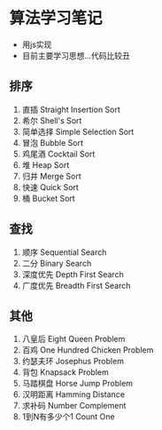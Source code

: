 # 算法学习笔记

* 用js实现
* 目前主要学习思想...代码比较丑

## 排序

1. 直插 Straight Insertion Sort
2. 希尔 Shell's Sort
3. 简单选择 Simple Selection Sort
4. 冒泡 Bubble Sort
5. 鸡尾酒 Cocktail Sort
6. 堆 Heap Sort
7. 归并 Merge Sort
8. 快速 Quick Sort
9. 桶 Bucket Sort

## 查找

1. 顺序 Sequential Search
2. 二分 Binary Search
3. 深度优先 Depth First Search
4. 广度优先 Breadth First Search

## 其他

1. 八皇后 Eight Queen Problem
2. 百鸡 One Hundred Chicken Problem
3. 约瑟夫环 Josephus Problem
4. 背包 Knapsack Problem
5. 马踏棋盘 Horse Jump Problem 
6. 汉明距离 Hamming Distance
7. 求补码 Number Complement
8. 1到N有多少个1 Count One